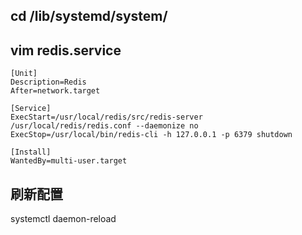## cd /lib/systemd/system/

## vim redis.service

```
[Unit]
Description=Redis
After=network.target

[Service]
ExecStart=/usr/local/redis/src/redis-server /usr/local/redis/redis.conf --daemonize no
ExecStop=/usr/local/bin/redis-cli -h 127.0.0.1 -p 6379 shutdown

[Install]
WantedBy=multi-user.target
```

## 刷新配置
systemctl daemon-reload  
